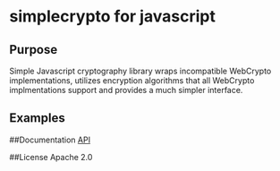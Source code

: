 # simplecrypto for javascript

## Purpose

Simple Javascript cryptography library wraps incompatible WebCrypto implementations, 
utilizes encryption algorithms that all WebCrypto implmentations support and provides 
a much simpler interface. 

## Examples



##Documentation
[API](http://rawgit.com/encryb/simplecrypto/master/docs/modules/simpleCrypto.html)

##License
Apache 2.0

